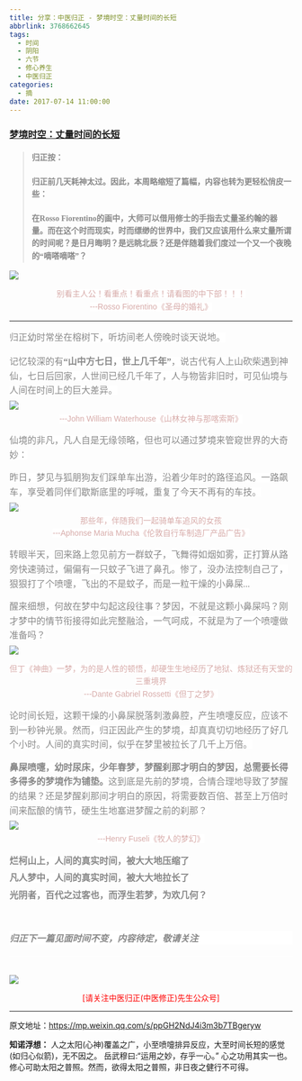 ```yaml
---
title: 分享：中医归正 - 梦境时空：丈量时间的长短
abbrlink: 3768662645
tags:
  - 时间
  - 阴阳
  - 六节
  - 修心养生
  - 中医归正
categories:
  - 摘
date: 2017-07-14 11:00:00
---
```

###  [梦境时空：丈量时间的长短](https://mp.weixin.qq.com/s/ppGH2NdJ4i3m3b7TBgeryw "跳转至原文")

<div class="rich_media_content ">
                    <blockquote><p style="margin-top: 20px; margin-bottom: 10px; max-width: 100%; min-height: 1em; color: rgb(62, 62, 62); font-size: 16px; white-space: normal; box-sizing: border-box !important; word-wrap: break-word !important; "><strong style="max-width: 100%; font-size: 14px; line-height: 22.399999618530273px; box-sizing: border-box !important; word-wrap: break-word !important;"><span style="max-width: 100%; font-family: 仿宋; color: rgb(136, 136, 136); box-sizing: border-box !important; word-wrap: break-word !important;">归正按：</span></strong></p><p style="margin-top: 20px; margin-bottom: 10px; max-width: 100%; min-height: 1em; color: rgb(62, 62, 62); font-size: 16px; white-space: normal; box-sizing: border-box !important; word-wrap: break-word !important; "><strong style="max-width: 100%; font-size: 14px; line-height: 22.399999618530273px; box-sizing: border-box !important; word-wrap: break-word !important;"><span style="max-width: 100%; font-family: 仿宋; color: rgb(136, 136, 136); box-sizing: border-box !important; word-wrap: break-word !important;">归正前几天耗神太过。因此，本周略缩短了篇幅，内容也转为更轻松俏皮一些：</span></strong></p><p style="margin-top: 20px; margin-bottom: 10px; max-width: 100%; min-height: 1em; color: rgb(62, 62, 62); font-size: 16px; white-space: normal; box-sizing: border-box !important; word-wrap: break-word !important; "><strong style="max-width: 100%; font-size: 14px; line-height: 22.399999618530273px; box-sizing: border-box !important; word-wrap: break-word !important;"><span style="max-width: 100%; font-family: 仿宋; color: rgb(136, 136, 136); box-sizing: border-box !important; word-wrap: break-word !important;">在Rosso Fiorentino的画中，大师可以借用修士的手指去丈量圣约翰的器量。而在这个时而现实，时而缥缈的世界中，我们又应该用什么来丈量所谓的时间呢？是日月晦明？是远眺北辰？还是伴随着我们度过一个又一个夜晚的“嘀嗒嘀嗒”？</span></strong></p></blockquote><p><img style="clear: both; display: block; margin:auto;" src="https://ws1.sinaimg.cn/large/8bf740e1gy1fjsctemqy2j20gq0fgk8n.jpg" data-ratio="0.9235880398671097" data-w="602"  /></p><p style="margin: 0cm 0cm 0.0001pt; text-align: center;"><span style="font-family: Arial, 宋体; color: rgb(215, 171, 169); font-size: 14px; line-height: 22.399999618530273px; text-align: center; background-color: rgb(255, 255, 255);">别看主人公！看重点！看重点！请看图的中下部！！！</span></p><p style="margin: 0cm 0cm 0.0001pt; text-align: center;"><span style="font-family: Arial, 宋体; color: rgb(215, 171, 169); font-size: 14px; line-height: 22.399999618530273px; text-align: center; background-color: rgb(255, 255, 255);">---Rosso Fiorentino《圣母的婚礼》</span></p><p style="margin:0cm;margin-bottom:.0001pt"><span style="font-family: 仿宋; line-height: 1.6;"></span></p><hr  /><p style="margin: 15px 0cm 20px;"><span style="color: rgb(136, 136, 136); font-family: 仿宋; font-size: 16px;  background-color: rgb(255, 255, 255);">归正幼时常坐在榕树下，听坊间老人傍晚时谈天说地。</span></p><p style="margin: 20px 0cm 5px;"><span style="color: rgb(136, 136, 136); font-family: 仿宋; font-size: 16px; line-height: 1.6; background-color: rgb(255, 255, 255);">记忆较深的有</span><strong><span style="color: rgb(136, 136, 136); font-family: 仿宋; font-size: 16px; line-height: 1.6; background-color: rgb(255, 255, 255);">“</span><span style="color: rgb(136, 136, 136); font-family: 仿宋; font-size: 16px; line-height: 1.6; background-color: rgb(255, 255, 255);">山中方七日，世上几千年</span><span style="color: rgb(136, 136, 136); font-family: 仿宋; font-size: 16px; line-height: 1.6; background-color: rgb(255, 255, 255);">”</span></strong><span style="color: rgb(136, 136, 136); font-family: 仿宋; font-size: 16px; line-height: 1.6; background-color: rgb(255, 255, 255);">，说古代有人上山砍柴遇到神仙，七日后回家，人世间已经几千年了，人与物皆非旧时，可见仙境与人间在时间上的巨大差异。</span></p><p style="margin: 5px 0cm;"><img style="clear: both; display: block; margin:auto;" src="https://ws1.sinaimg.cn/large/8bf740e1gy1fjscuafqrfj20hs07o11l.jpg" data-ratio="0.43159065628476084" data-w="899" style="line-height: 1.6;"  /></p><p style="margin: 0cm 0cm 5px; white-space: normal; text-align: center;"><span style="font-family: Arial, 宋体; color: rgb(215, 171, 169); font-size: 14px; line-height: 22.399999618530273px; background-color: rgb(255, 255, 255);">---John William Waterhouse《</span><span style="font-family: Arial, 宋体; color: rgb(215, 171, 169); font-size: 14px; line-height: 22.399999618530273px; background-color: rgb(255, 255, 255);">山林女神与那喀索斯</span><span style="font-family: Arial, 宋体; color: rgb(215, 171, 169); font-size: 14px; line-height: 22.399999618530273px; background-color: rgb(255, 255, 255);">》</span></p><p style="margin: 15px 0cm 5px; white-space: normal; text-align: left;"><span style="color: rgb(136, 136, 136); font-family: 仿宋; font-size: 16px; line-height: 1.6; background-color: rgb(255, 255, 255);">仙境的非凡，凡人自是无缘领略，但也可以通过梦境来管窥世界的大奇妙：</span></p><p style="margin: 15px 0cm 5px; white-space: normal; text-align: left;"><span style="color: rgb(136, 136, 136); font-family: 仿宋; font-size: 16px; line-height: 1.6; background-color: rgb(255, 255, 255);">昨日，梦见与狐朋狗友们踩单车出游，沿着少年时的路径追风。一路飙车，享受着同伴们歇斯底里的呼喊，重复了今天不再有的车技。</span></p><p style="margin: 5px 0cm;"><img style="clear: both; display: block; margin:auto;" src="https://ws1.sinaimg.cn/large/8bf740e1gy1fjscutytpzj20hs0ni7wh.jpg" data-ratio="1.3213333333333332" data-w="750" style="line-height: 1.6;"  /></p><p style="margin: 0cm 0cm 0.0001pt; white-space: normal; text-align: center;"><span style="color:#d7aba9;font-family:Arial, 宋体"><span style="font-size: 14px; line-height: 22.399999618530273px; background-color: rgb(255, 255, 255);">那些年，伴随我们一起骑单车追风的女孩</span></span></p><p style="margin: 0cm 0cm 0.0001pt; white-space: normal; text-align: center;"><span style="font-family: Arial, 宋体; color: rgb(215, 171, 169); font-size: 14px; line-height: 22.399999618530273px; background-color: rgb(255, 255, 255);">---Aphonse Maria Mucha《</span><span style="color:#d7aba9;font-family:Arial, 宋体"><span style="font-size: 14px; line-height: 22.399999618530273px; background-color: rgb(255, 255, 255);">伦敦自行车制造厂产品广告</span></span><span style="font-family: Arial, 宋体; color: rgb(215, 171, 169); font-size: 14px; line-height: 22.399999618530273px; background-color: rgb(255, 255, 255);">》</span></p><p style="margin: 15px 0cm 0.0001pt; white-space: normal; text-align: left;"><span style="color: rgb(136, 136, 136); font-family: 仿宋; font-size: 16px; line-height: 1.6; background-color: rgb(255, 255, 255);">转眼半天，回来路上忽见前方一群蚊子，飞舞得如烟如雾，正打算从路旁快速骑过，偏偏有一只蚊子飞进了鼻孔。</span><span style="color: rgb(136, 136, 136); font-family: 仿宋; font-size: 16px; line-height: 1.6; background-color: rgb(255, 255, 255);">惨了，没办法控制自己了，狠狠打了个喷嚏，飞出的不是蚊子，而是一粒干燥的小鼻屎...</span></p><p style="margin: 15px 0cm 0.0001pt; white-space: normal; text-align: left;"><span style="color: rgb(136, 136, 136); font-family: 仿宋; font-size: 16px; line-height: 1.6; background-color: rgb(255, 255, 255);">醒来细想，何故在梦中勾起这段往事？梦因，不就是这颗小鼻屎吗？刚才梦中的情节衔接得如此完整融洽，一气呵成，不就是为了一个喷嚏做准备吗？</span></p><p style="margin-top: 5px;"><img style="clear: both; display: block; margin:auto;" src="https://ws1.sinaimg.cn/large/8bf740e1gy1fjscv4sodmj20hs0al4c1.jpg" class="" data-ratio="0.5949197860962567" data-w="748"  /></p><p style="margin: 0cm 0cm 0.0001pt; white-space: normal; text-align: center;"><span style="color:#d7aba9;font-family:Arial, 宋体"><span style="font-size: 14px; line-height: 22.399999618530273px; background-color: rgb(255, 255, 255);">但丁《神曲》一梦，为的是人性的顿悟，却硬生生地经历了地狱、炼狱还有天堂的三重境界</span></span></p><p style="margin: 0cm 0cm 0.0001pt; white-space: normal; text-align: center;"><span style="font-family: Arial, 宋体; color: rgb(215, 171, 169); font-size: 14px; line-height: 22.399999618530273px; background-color: rgb(255, 255, 255);">---Dante Gabriel Rossetti《</span><span style="color:#d7aba9;font-family:Arial, 宋体"><span style="font-size: 14px; line-height: 22.399999618530273px; background-color: rgb(255, 255, 255);">但丁之梦</span></span><span style="font-family: Arial, 宋体; color: rgb(215, 171, 169); font-size: 14px; line-height: 22.399999618530273px; background-color: rgb(255, 255, 255);">》</span></p><p style="margin: 15px 0cm 0.0001pt; white-space: normal; text-align: left;"><span style="color: rgb(136, 136, 136); font-family: 仿宋; font-size: 16px; line-height: 1.6; background-color: rgb(255, 255, 255);">论时间长短，这颗干燥的小鼻屎脱落刺激鼻腔，产生喷嚏反应，应该不到一秒钟光景。</span><span style="color: rgb(136, 136, 136); font-family: 仿宋; font-size: 16px; line-height: 1.6; background-color: rgb(255, 255, 255);">然而，归正因此产生的梦境，却真真切切地经历了好几个小时。人间的真实时间，似乎在梦里被拉长了几千上万倍。</span></p><p style="margin: 15px 0cm 0.0001pt; white-space: normal; text-align: left;"><strong><span style="line-height: 1.6; color: rgb(136, 136, 136); font-family: 仿宋; font-size: 16px; background-color: rgb(255, 255, 255);">鼻屎喷嚏，幼时尿床，少年春梦，梦醒刹那才明白的梦因，总需要长得多得多的梦境作为铺垫。</span></strong><span style="color: rgb(136, 136, 136); font-family: 仿宋; font-size: 16px; line-height: 1.6; background-color: rgb(255, 255, 255);">这到底是先前的梦境，合情合理地导致了梦醒的结果？还是梦醒刹那间才明白的原因，将需要数百倍、甚至上万倍时间来酝酿的情节，硬生生地塞进梦醒之前的刹那？</span></p><p style="margin: 5px 0cm; white-space: normal; text-align: left;"><img style="clear: both; display: block; margin:auto;" src="https://ws1.sinaimg.cn/large/8bf740e1gy1fjscvgxw0fj20hs0as12z.jpg" data-ratio="0.6061415220293725" data-w="749" style="line-height: 1.6;"  /></p><p style="margin: 0cm 0cm 0.0001pt; white-space: normal; text-align: center;"><span style="font-family: Arial, 宋体; color: rgb(215, 171, 169); font-size: 14px; line-height: 22.399999618530273px; background-color: rgb(255, 255, 255);">---Henry Fuseli《牧人的梦幻</span><span style="font-family: Arial, 宋体; color: rgb(215, 171, 169); font-size: 14px; line-height: 22.399999618530273px; background-color: rgb(255, 255, 255);">》</span></p><p style="margin: 15px 0cm 0.0001pt; white-space: normal; text-align: left;"><strong><span style="color: rgb(136, 136, 136); font-family: 仿宋; font-size: 16px; line-height: 1.6; background-color: rgb(255, 255, 255);">烂柯山上，人间的真实时间，被大大地压缩了</span></strong></p><p style="margin: 5px 0cm 0.0001pt; white-space: normal; text-align: left;"><strong><span style="color: rgb(136, 136, 136); font-family: 仿宋; font-size: 16px; line-height: 1.6; background-color: rgb(255, 255, 255);">凡人梦中，人间的真实时间，被大大地拉长了</span></strong></p><p style="margin: 5px 0cm 0.0001pt; white-space: normal; text-align: left;"><strong><span style="color: rgb(136, 136, 136); font-family: 仿宋; font-size: 16px; line-height: 1.6; background-color: rgb(255, 255, 255);">光阴者，百代之过客也，</span></strong><strong><span style="color: rgb(136, 136, 136); font-family: 仿宋; font-size: 16px; line-height: 1.6; background-color: rgb(255, 255, 255);">而浮生若梦，为欢几何？</span></strong></p><p style="margin: 5px 0cm 0.0001pt; white-space: normal; text-align: left;"><strong><span style="color: rgb(136, 136, 136); font-family: 仿宋; font-size: 16px; line-height: 1.6; background-color: rgb(255, 255, 255);"><br  /></span></strong></p><p style="margin-top: 20px; margin-bottom: 20px; max-width: 100%; min-height: 1em; font-size: 16px; white-space: normal; background-color: rgb(255, 255, 255); box-sizing: border-box !important; word-wrap: break-word !important;"><span style="color:#888888;font-family:仿宋"><strong><em>归正下一篇见面时间不变，内容待定，敬请关注</em></strong></span></p><hr style="max-width: 100%; color: rgb(62, 62, 62); font-size: 16px; white-space: normal; background-color: rgb(255, 255, 255); box-sizing: border-box !important; word-wrap: break-word !important;"  /><br  />
					<img style="clear: both; display: block; margin:auto;" src="https://ws1.sinaimg.cn/mw690/8bf740e1gy1fgqt1hfuomj20hs0bzmyp.jpg" /><p style="text-align: center; color: red">[请关注中医归正(中医修正)先生公众号]</p><hr />
                </div>


原文地址：https://mp.weixin.qq.com/s/ppGH2NdJ4i3m3b7TBgeryw



**知诺浮想：**
人之太阳(心神)覆盖之广，小至喷嚏排异反应，大至时间长短的感觉(如归心似箭)，无不因之。
岳武穆曰:“运用之妙，存乎一心。”
心之功用其实一也。
修心可助太阳之普照。然而，欲得太阳之普照，非日夜之健行不可得。
